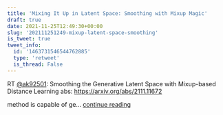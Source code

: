 ```yaml
---
title: 'Mixing It Up in Latent Space: Smoothing with Mixup Magic'
draft: true
date: 2021-11-25T12:49:30+00:00
slug: '202111251249-mixup-latent-space-smoothing'
is_tweet: true
tweet_info:
  id: '1463731546544762885'
  type: 'retweet'
  is_thread: False
---
```




RT [@ak92501](https://x.com/ak92501): Smoothing the Generative Latent Space with Mixup-based Distance Learning
abs: <https://arxiv.org/abs/2111.11672>

method is capable of ge… [continue reading](https://x.com/sytelus/status/1463731546544762885)
